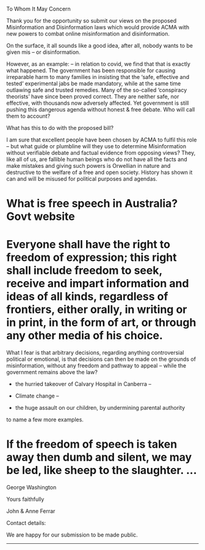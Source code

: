 To Whom It May Concern

Thank you for the opportunity so submit our views on the proposed Misinformation and
Disinformation laws which would provide ACMA with new powers to combat online misinformation
and disinformation.

On the surface, it all sounds like a good idea, after all, nobody wants to be given mis – or disinformation.

However, as an example: – in relation to covid, we find that that is exactly what happened. The
government has been responsible for causing irreparable harm to many families in insisting that the
‘safe, effective and tested‘ experimental jabs be made mandatory, while at the same time outlawing
safe and trusted remedies. Many of the so-called ‘conspiracy theorists’ have since been proved
correct. They are neither safe, nor effective, with thousands now adversely affected. Yet government
is still pushing this dangerous agenda without honest & free debate. Who will call them to account?

What has this to do with the proposed bill?

I am sure that excellent people have been chosen by ACMA to fulfil this role – but what guide or
plumbline will they use to determine Misinformation without verifiable debate and factual evidence
from opposing views? They, like all of us, are fallible human beings who do not have all the facts and
make mistakes and giving such powers is Orwellian in nature and destructive to the welfare of a free
and open society. History has shown it can and will be misused for political purposes and agendas.


# What is free speech in Australia? Govt website


# Everyone shall have the right to freedom of expression; this right shall include freedom to seek, receive and impart information and ideas of all kinds, regardless of frontiers, either orally, in writing or in print, in the form of art, or through any other media of his choice.

What I fear is that arbitrary decisions, regarding anything controversial political or emotional, is that
decisions can then be made on the grounds of misinformation, without any freedom and pathway to
appeal – while the government remains above the law?

  - the hurried takeover of Calvary Hospital in Canberra –

  - Climate change –

  - the huge assault on our children, by undermining parental authority

to name a few more examples.

# If the freedom of speech is taken away then dumb and silent, we may be led, like sheep to the slaughter. ...
George Washington

Yours faithfully

John & Anne Ferrar

Contact details:

We are happy for our submission to be made public.


-----

